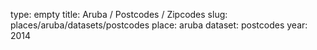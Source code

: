 type: empty
title: Aruba / Postcodes / Zipcodes
slug: places/aruba/datasets/postcodes
place: aruba
dataset: postcodes
year: 2014
